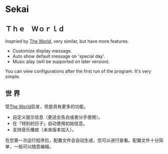 # Sekai

## Ｔｈｅ　Ｗｏｒｌｄ

Inspried by [The World](https://github.com/FerdinandSukhoi/TheWorld), very similar, but have more features.

 - Customize display message.
 - Auto show default message on 'special day'.
 - Music play (will be supported on later version).

You can view configurations after the first run of the program. It's very simple.

## 世 界

受[The World](https://github.com/FerdinandSukhoi/TheWorld)启发，但是具有更多的功能。

 - 自定义提示信息（更适合告白或者分手使用）。
 - 在「特别的日子」自动使用初始信息。
 - 支持音乐播放（未来版本加入）。
 
在您第一次运行程序后，配置文件会自动生成，您可以进行查看。配置文件十分简单，一般可以随意编辑。
